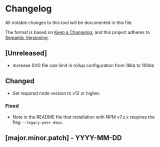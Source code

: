 # Changelog
All notable changes to this tool will be documented in this file.

The format is based on [Keep a Changelog](https://keepachangelog.com/en/1.0.0/), and this project adheres to [Semantic Versioning](https://semver.org/spec/v2.0.0.html).

## [Unreleased]
- Increase SVG file size limit in rollup configuration from 16kb to 100kb

## Changed
- Set required node version to v12 or higher.

### Fixed

- Note in the README file that installation with NPM v7.x.x requires the flag `--legacy-peer-deps`.

## [major.minor.patch] - YYYY-MM-DD
